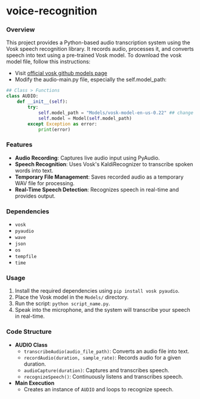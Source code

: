 # voice-recognition

### Overview
This project provides a Python-based audio transcription system using the Vosk speech recognition library. It records audio, processes it, and converts speech into text using a pre-trained Vosk model. To download the vosk model file, follow this instructions:
- Visit [official vosk github models page](https://github.com/alphacep/vosk-space/blob/master/models.md)
- Modify the audio-main.py file, especially the self.model_path:
```python
## Class > Functions
class AUDIO:
    def __init__(self):
        try:
            self.model_path = "Models/vosk-model-en-us-0.22" ## change this with whatever 'vosk model' you have inside the models folder.
            self.model = Model(self.model_path)
        except Exception as error:
            print(error)
```

### Features
- **Audio Recording**: Captures live audio input using PyAudio.
- **Speech Recognition**: Uses Vosk's KaldiRecognizer to transcribe spoken words into text.
- **Temporary File Management**: Saves recorded audio as a temporary WAV file for processing.
- **Real-Time Speech Detection**: Recognizes speech in real-time and provides output.

### Dependencies
- `vosk`
- `pyaudio`
- `wave`
- `json`
- `os`
- `tempfile`
- `time`

### Usage
1. Install the required dependencies using `pip install vosk pyaudio`.
2. Place the Vosk model in the `Models/` directory.
3. Run the script: `python script_name.py`.
4. Speak into the microphone, and the system will transcribe your speech in real-time.

### Code Structure
- **AUDIO Class**
  - `transcribeAudio(audio_file_path)`: Converts an audio file into text.
  - `recordAudio(duration, sample_rate)`: Records audio for a given duration.
  - `audioCapture(duration)`: Captures and transcribes speech.
  - `recognizeSpeech()`: Continuously listens and transcribes speech.
- **Main Execution**
  - Creates an instance of `AUDIO` and loops to recognize speech.
